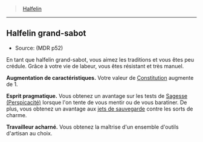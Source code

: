 ﻿---
!SubRaceItem
ParentRaceId: hd_halfling.md
FullName: Halfelin - Halfelin grand-sabot
ConstitutionBonus: 1
AbilityScoreIncrease: Votre valeur de [Constitution](hd_abilities_constitution.md) augmente de 1.
Id: halfling_hd.md#halfelin-grand-sabot
ParentLink: halfling_hd.md#halfelin
Name: Halfelin grand-sabot
ParentName: Halfelin
NameLevel: 2
Source: (MDR p52)
Attributes:
  Name: Halfelin grand-sabot
  Markdown: >+
    ## <!--Name-->Halfelin grand-sabot<!--/Name-->


    - Source: <!--Source-->(MDR p52)<!--/Source-->


    En tant que halfelin grand-sabot, vous aimez les traditions et vous êtes peu crédule. Grâce à votre vie de labeur, vous êtes résistant et très manuel.


    **Augmentation de caractéristiques.** <!--AbilityScoreIncrease-->Votre valeur de [Constitution](hd_abilities_constitution.md) augmente de 1.<!--/AbilityScoreIncrease-->


    **<!--PragmaticMindKey-->Esprit pragmatique<!--/PragmaticMindKey-->.** <!--PragmaticMindValue-->Vous obtenez un avantage sur  les tests de [Sagesse (Perspicacité)](hd_abilities_wisdom_perspicacite.md) lorsque l'on tente de vous mentir ou de vous baratiner. De plus, vous obtenez un avantage aux [jets de sauvegarde](hd_abilities_jets_de_sauvegarde.md) contre les sorts de charme.<!--/PragmaticMindValue-->


    **<!--HardWorkerKey-->Travailleur acharné<!--/HardWorkerKey-->.** <!--HardWorkerValue-->Vous obtenez la maîtrise d'un ensemble d'outils d'artisan au choix.<!--/HardWorkerValue-->

  Source: (MDR p52)
  Description: >+
    En tant que halfelin grand-sabot, vous aimez les traditions et vous êtes peu crédule. Grâce à votre vie de labeur, vous êtes résistant et très manuel.

  AbilityScoreIncrease: Votre valeur de [Constitution](hd_abilities_constitution.md) augmente de 1.
  PragmaticMindKey: Esprit pragmatique
  PragmaticMindValue: Vous obtenez un avantage sur  les tests de [Sagesse (Perspicacité)](hd_abilities_wisdom_perspicacite.md) lorsque l'on tente de vous mentir ou de vous baratiner. De plus, vous obtenez un avantage aux [jets de sauvegarde](hd_abilities_jets_de_sauvegarde.md) contre les sorts de charme.
  HardWorkerKey: Travailleur acharné
  HardWorkerValue: Vous obtenez la maîtrise d'un ensemble d'outils d'artisan au choix.
AttributesDictionary: >+
  Name: Halfelin grand-sabot

  Markdown: >+

    ## <!--Name-->Halfelin grand-sabot<!--/Name-->





    - Source: <!--Source-->(MDR p52)<!--/Source-->





    En tant que halfelin grand-sabot, vous aimez les traditions et vous êtes peu crédule. Grâce à votre vie de labeur, vous êtes résistant et très manuel.





    **Augmentation de caractéristiques.** <!--AbilityScoreIncrease-->Votre valeur de [Constitution](hd_abilities_constitution.md) augmente de 1.<!--/AbilityScoreIncrease-->





    **<!--PragmaticMindKey-->Esprit pragmatique<!--/PragmaticMindKey-->.** <!--PragmaticMindValue-->Vous obtenez un avantage sur  les tests de [Sagesse (Perspicacité)](hd_abilities_wisdom_perspicacite.md) lorsque l'on tente de vous mentir ou de vous baratiner. De plus, vous obtenez un avantage aux [jets de sauvegarde](hd_abilities_jets_de_sauvegarde.md) contre les sorts de charme.<!--/PragmaticMindValue-->





    **<!--HardWorkerKey-->Travailleur acharné<!--/HardWorkerKey-->.** <!--HardWorkerValue-->Vous obtenez la maîtrise d'un ensemble d'outils d'artisan au choix.<!--/HardWorkerValue-->



  Source: (MDR p52)

  Description: >+

    En tant que halfelin grand-sabot, vous aimez les traditions et vous êtes peu crédule. Grâce à votre vie de labeur, vous êtes résistant et très manuel.



  AbilityScoreIncrease: Votre valeur de [Constitution](hd_abilities_constitution.md) augmente de 1.

  PragmaticMindKey: Esprit pragmatique

  PragmaticMindValue: Vous obtenez un avantage sur  les tests de [Sagesse (Perspicacité)](hd_abilities_wisdom_perspicacite.md) lorsque l'on tente de vous mentir ou de vous baratiner. De plus, vous obtenez un avantage aux [jets de sauvegarde](hd_abilities_jets_de_sauvegarde.md) contre les sorts de charme.

  HardWorkerKey: Travailleur acharné

  HardWorkerValue: Vous obtenez la maîtrise d'un ensemble d'outils d'artisan au choix.

Description: >+
  En tant que halfelin grand-sabot, vous aimez les traditions et vous êtes peu crédule. Grâce à votre vie de labeur, vous êtes résistant et très manuel.

---
> [Halfelin](hd_halfling.md)

---

## Halfelin grand-sabot

- Source: (MDR p52)

En tant que halfelin grand-sabot, vous aimez les traditions et vous êtes peu crédule. Grâce à votre vie de labeur, vous êtes résistant et très manuel.

**Augmentation de caractéristiques.** Votre valeur de [Constitution](hd_abilities_constitution.md) augmente de 1.

**Esprit pragmatique.** Vous obtenez un avantage sur  les tests de [Sagesse (Perspicacité)](hd_abilities_wisdom_perspicacite.md) lorsque l'on tente de vous mentir ou de vous baratiner. De plus, vous obtenez un avantage aux [jets de sauvegarde](hd_abilities_jets_de_sauvegarde.md) contre les sorts de charme.

**Travailleur acharné.** Vous obtenez la maîtrise d'un ensemble d'outils d'artisan au choix.

